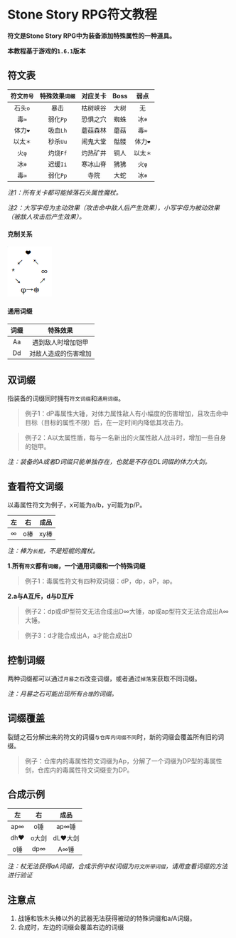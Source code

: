 # Stone Story RPG符文教程
**符文是Stone Story RPG中为装备添加特殊属性的一种道具。**

**本教程基于游戏的`1.6.1`版本**


## 符文表
符文`符号` | 特殊效果`词缀` | 对应关卡 | Boss | 弱点
:-: | :-: | :-: | :-: | :-:
石头`o` | 暴击 | 枯树峡谷 | 大树 | 无
毒`∞` | 弱化`Pp` | 恐惧之穴 | 蜘蛛 | 冰`❄`
体力`❤` | 吸血`Lh` | 蘑菇森林 | 蘑菇 | 毒`∞`
以太`＊` | 秒杀`Uu` | 闹鬼大堂 | 骷髅 | 体力`❤`
火`φ` | 灼烧`Ff` | 灼热矿井 | 铜人 | 以太`＊`
冰`❄` | 迟缓`Ii` | 寒冰山脊 | 狒狒 | 火`φ`
毒`∞` | 弱化`Pp` | 寺院 | 大蛇 | 冰`❄`

*注1：所有关卡都可能掉落石头属性魔杖。*

*注2：大写字母为主动效果（攻击命中敌人后产生效果），小写字母为被动效果（被敌人攻击后产生效果）。*

#### 克制关系
![克制关系](https://github.com/Tomotopieces/runestone-in-ssrpg/blob/master/%E5%B1%9E%E6%80%A7%E5%85%8B%E5%88%B6%E5%85%B3%E7%B3%BB.png "克制关系")

#### 通用词缀
词缀 | 特殊效果
:-: | :-:
Aa | 遇到敌人时增加铠甲
Dd | 对敌人造成的伤害增加



## 双词缀
指装备的词缀同时拥有`符文词缀`和`通用词缀`。
> 例子1：dP毒属性大锤，对体力属性敌人有小幅度的伤害增加，且攻击命中目标（目标的属性不限）后，在一定时间内降低其攻击力。

> 例子2：A以太属性盾，每与一名新出的火属性敌人战斗时，增加一些自身的铠甲。

*注：装备的A或者D词缀只能单独存在，也就是不存在DL词缀的体力大剑。*


## 查看符文词缀
以毒属性符文为例子，x可能为a/b，y可能为p/P。

左 | 右 | 成品
:-: | :-: | :-:
∞ | o棒 | xy棒

*注：棒为`长棍`，不是短棍的魔杖。*

**1.所有`符文`都有`词缀`，一个通用词缀和一个特殊词缀**
> 例子1：毒属性符文有四种双词缀：dP，dp，aP，ap。

**2.a与A互斥，d与D互斥**
> 例子2：dp或dP型符文无法合成出D∞大锤，ap或ap型符文无法合成出A∞大锤。

> 例子3：d才能合成出A，a才能合成出D


## 控制词缀

两种词缀都可以通过`月晷之石`改变词缀，或者通过`掉落`来获取不同词缀。

*注：月晷之石可能出现所有`合理`的词缀。*

## 词缀覆盖
裂缝之石分解出来的符文的词缀`与仓库内词缀不同`时，新的词缀会覆盖所有旧的词缀。
> 例子：仓库内的毒属性符文词缀为Ap，分解了一个词缀为DP型的毒属性剑，仓库内的毒属性符文词缀变为DP。

## 合成示例
左 | 右 | 成品
:-: | :-: | :-:
ap∞ | o锤 | ap∞锤
dh❤ | o大剑 | dL❤大剑 
o锤 | dp∞ | A∞锤

*注：杖无法获得aA词缀，合成示例中杖词缀为`符文所带词缀`，请用查看词缀的方法进行验证*

## 注意点
1. 战锤和铁木头棒以外的武器无法获得被动的特殊词缀和a/A词缀。
2. 合成时，左边的词缀会覆盖右边的词缀

